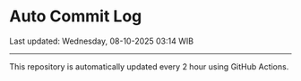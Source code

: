 # Auto Commit Log

Last updated: Wednesday, 08-10-2025 03:14 WIB

---

This repository is automatically updated every 2 hour using GitHub Actions.
